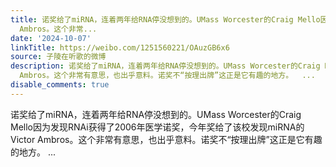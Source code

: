 ```yaml
---
title: 诺奖给了miRNA，连着两年给RNA停没想到的。UMass Worcester的Craig Mello因为发现RNAi获得了2006年医学诺奖，今年奖给了该校发现miRNA的Victor
  Ambros。这个非常...
date: '2024-10-07'
linkTitle: https://weibo.com/1251560221/OAuzGB6x6
source: 子陵在听歌的微博
description: 诺奖给了miRNA，连着两年给RNA停没想到的。UMass Worcester的Craig Mello因为发现RNAi获得了2006年医学诺奖，今年奖给了该校发现miRNA的Victor
  Ambros。这个非常有意思，也出乎意料。诺奖不“按理出牌”这正是它有趣的地方。  ...
disable_comments: true
---
```

诺奖给了miRNA，连着两年给RNA停没想到的。UMass Worcester的Craig Mello因为发现RNAi获得了2006年医学诺奖，今年奖给了该校发现miRNA的Victor Ambros。这个非常有意思，也出乎意料。诺奖不“按理出牌”这正是它有趣的地方。  ...